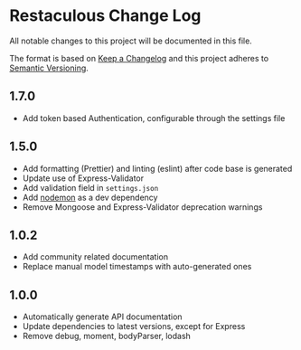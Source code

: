 # Restaculous Change Log

All notable changes to this project will be documented in this file.

The format is based on [Keep a Changelog](http://keepachangelog.com/) and this project adheres to [Semantic Versioning](http://semver.org/).

## 1.7.0
- Add token based Authentication, configurable through the settings file

## 1.5.0
- Add formatting (Prettier) and linting (eslint) after code base is generated
- Update use of Express-Validator
- Add validation field in `settings.json`
- Add [nodemon](https://www.npmjs.com/package/nodemon) as a dev dependency
- Remove Mongoose and Express-Validator deprecation warnings

## 1.0.2
- Add community related documentation
- Replace manual model timestamps with auto-generated ones

## 1.0.0
- Automatically generate API documentation
- Update dependencies to latest versions, except for Express
- Remove debug, moment, bodyParser, lodash

